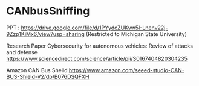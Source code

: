 # CANbusSniffing

PPT : https://drive.google.com/file/d/1PYydcZUKvw5I-Lnenv22j-9Zzp1KiMx6/view?usp=sharing (Restricted to Michigan State University)

Research Paper Cybersecurity for autonomous vehicles: Review of attacks and defense
https://www.sciencedirect.com/science/article/pii/S0167404820304235

Amazon CAN Bus Sheild https://www.amazon.com/seeed-studio-CAN-BUS-Shield-V2/dp/B076DSQFXH 
